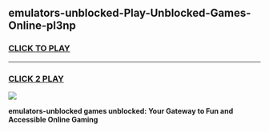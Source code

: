 
## emulators-unblocked-Play-Unblocked-Games-Online-pl3np
<h3>
<a href="https://premium76.site?title=emulators-unblocked&ref=25A">CLICK TO PLAY</a></h3>
<hr>

<h3>
<a href="https://premium76.site?title=emulators-unblocked&ref=25A">CLICK 2 PLAY</a>
  
</h3>

<a href="https://premium76.site?title=emulators-unblocked&ref=25A"><img src="https://clearcache.store/games.png"></a>


**emulators-unblocked games unblocked: Your Gateway to Fun and Accessible Online Gaming**
